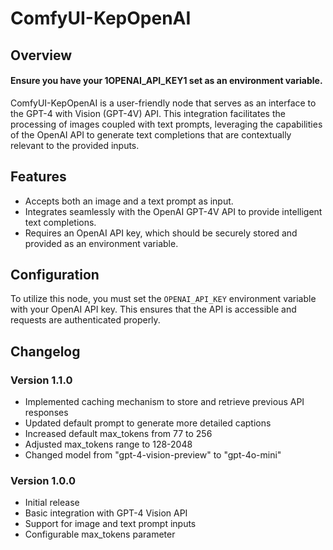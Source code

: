 # ComfyUI-KepOpenAI

## Overview
#### Ensure you have your 1OPENAI_API_KEY1 set as an environment variable.

ComfyUI-KepOpenAI is a user-friendly node that serves as an interface to the GPT-4 with Vision (GPT-4V) API. This integration facilitates the processing of images coupled with text prompts, leveraging the capabilities of the OpenAI API to generate text completions that are contextually relevant to the provided inputs.

## Features

- Accepts both an image and a text prompt as input.
- Integrates seamlessly with the OpenAI GPT-4V API to provide intelligent text completions.
- Requires an OpenAI API key, which should be securely stored and provided as an environment variable.

## Configuration

To utilize this node, you must set the `OPENAI_API_KEY` environment variable with your OpenAI API key. This ensures that the API is accessible and requests are authenticated properly.

## Changelog

### Version 1.1.0

- Implemented caching mechanism to store and retrieve previous API responses
- Updated default prompt to generate more detailed captions
- Increased default max_tokens from 77 to 256
- Adjusted max_tokens range to 128-2048
- Changed model from "gpt-4-vision-preview" to "gpt-4o-mini"

### Version 1.0.0

- Initial release
- Basic integration with GPT-4 Vision API
- Support for image and text prompt inputs
- Configurable max_tokens parameter
